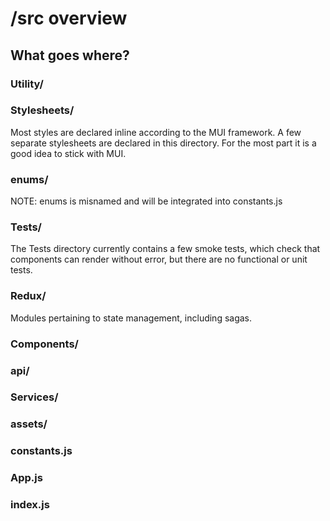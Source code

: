 # /src overview

## What goes where?

### Utility/

### Stylesheets/

Most styles are declared inline according to the MUI framework. A few separate stylesheets are declared in this directory. For the most part it is a good idea to stick with MUI.

### enums/

NOTE: enums is misnamed and will be integrated into constants.js

### Tests/

The Tests directory currently contains a few smoke tests, which check that components can render without error, but there are no functional or unit tests.

### Redux/

Modules pertaining to state management, including sagas.

### Components/

### api/

### Services/

### assets/

### constants.js

### App.js

### index.js

